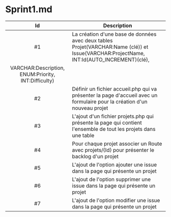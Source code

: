 # Sprint1.md

| Id  | Description                                                                                                                                                                                                                                                         |
| :-: | ------------------------------------------------------------------------------------------------------------------------------------------------------------------------------------------------------------------------------------------------------------------- |
| #1  | La création d'une base de données avec deux tables Projet(VARCHAR:Name (clé)) et Issue(VARCHAR:ProjectName, INT:Id(AUTO_INCREMENT)(clé),
VARCHAR:Description, ENUM:Priority, INT:Difficulty)                                                     |
| #2  | Définir un fichier accueil.php qui va présenter la page d'accueil avec un formulaire pour la création d'un nouveau projet                                                                                                                                      |
| #3  | L'ajout d'un fichier projets.php qui présente la page qui contient l'ensemble de tout les projets dans une table                                                                                                                      |
| #4  | Pour chaque projet associer un Route avec projets/{Id} pour présenter le backlog d'un projet                                                                                                      |
| #5  | L'ajout de l'option ajouter une issue dans la page qui présente un projet                                                                                                     |
| #6  | L'ajout de l'option supprimer une issue dans la page qui présente un projet                                                                                                     |
| #7  | L'ajout de l'option modifier une issue dans la page qui présente un projet                                                                                                     |